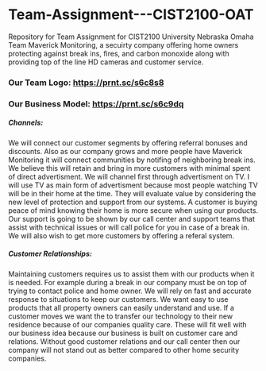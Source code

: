# Team-Assignment---CIST2100-OAT
Repository for Team Assignment for CIST2100 University Nebraska Omaha 
 Team Maverick Monitoring, a secuirty company offering home owners protecting against break ins, fires, and carbon monoxide along with providing top of the line HD cameras and customer service. 
 
 ### Our Team Logo: https://prnt.sc/s6c8s8
 ### Our Business Model: https://prnt.sc/s6c9dq 
 
 ##### Channels: 
 We will connect our customer segments by offering referral bonuses and discounts. Also as our company grows and more people have Maverick Monitoring it will connect communities by notifing of neighboring break ins. We believe this will retain and bring in more customers with minimal spent of direct advertisment. 
We will channel first through advertisment on TV. I will use TV as main form of advertisment because most people watching TV will be in their home at the time. They will evaluate value by considering the new level of protection and support from our systems. A customer is buying peace of mind knowing their home is more secure when using our products. Our support is going to be shown by our call center and support teams that assist with technical issues or will call police for you in case of a break in. We will also wish to get more customers by offering a referal system.

##### Customer Relationships:
Maintaining customers requires us to assist them with our products when it is needed. For example during a break in our company must be on top of trying to contact police and home owner. We will rely on fast and accurate response to situations to keep our customers. We want easy to use products that all property owners can easily understand and use. If a customer moves we want the to transfer our technology to their new residence because of our companies quality care.
These will fit well with our business idea because our business is built on customer care and relations. Without good customer relations and our call center then our company will not stand out as better compared to other home security companies.
